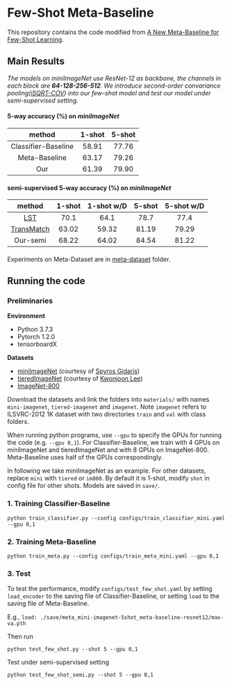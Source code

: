 # Few-Shot Meta-Baseline

This repository contains the code modified from [A New Meta-Baseline for Few-Shot Learning](https://github.com/yinboc/few-shot-meta-baseline).

## Main Results

*The models on *miniImageNet*  use ResNet-12 as backbone, the channels in each block are **64-128-256-512**. We introduce second-order convariance pooling([iSQRT-COV](https://github.com/jiangtaoxie/fast-MPN-COV)) into our few-shot model and test our model under semi-supervised setting.*

#### 5-way accuracy (%) on *miniImageNet*

method|1-shot|5-shot
:-:|:-:|:-:
Classifier-Baseline |58.91|77.76|
Meta-Baseline |63.17|79.26|
Our |61.39|79.90|

#### semi-supervised 5-way accuracy (%) on *miniImageNet*

method|1-shot|1-shot w/D|5-shot|5-shot w/D
:-:|:-:|:-:|:-:|:-:
[LST](https://arxiv.org/abs/1906.00562) |70.1|64.1|78.7|77.4
[TransMatch](https://arxiv.org/abs/1912.09033) |63.02|59.32|81.19|79.29
Our-semi |68.22|64.02|84.54|81.22

####

Experiments on Meta-Dataset are in [meta-dataset](https://github.com/cyvius96/few-shot-meta-baseline/tree/master/meta-dataset) folder.

## Running the code

### Preliminaries

**Environment**
- Python 3.7.3
- Pytorch 1.2.0
- tensorboardX

**Datasets**
- [miniImageNet](https://drive.google.com/file/d/1fJAK5WZTjerW7EWHHQAR9pRJVNg1T1Y7/view?usp=sharing) (courtesy of [Spyros Gidaris](https://github.com/gidariss/FewShotWithoutForgetting))
- [tieredImageNet](https://drive.google.com/open?id=1nVGCTd9ttULRXFezh4xILQ9lUkg0WZCG) (courtesy of [Kwonjoon Lee](https://github.com/kjunelee/MetaOptNet))
- [ImageNet-800](http://image-net.org/challenges/LSVRC/2012/)

Download the datasets and link the folders into `materials/` with names `mini-imagenet`, `tiered-imagenet` and `imagenet`.
Note `imagenet` refers to ILSVRC-2012 1K dataset with two directories `train` and `val` with class folders.

When running python programs, use `--gpu` to specify the GPUs for running the code (e.g. `--gpu 0,1`).
For Classifier-Baseline, we train with 4 GPUs on miniImageNet and tieredImageNet and with 8 GPUs on ImageNet-800. Meta-Baseline uses half of the GPUs correspondingly.

In following we take miniImageNet as an example. For other datasets, replace `mini` with `tiered` or `im800`.
By default it is 1-shot, modify `shot` in config file for other shots. Models are saved in `save/`.

### 1. Training Classifier-Baseline
```
python train_classifier.py --config configs/train_classifier_mini.yaml --gpu 0,1
```

### 2. Training Meta-Baseline
```
python train_meta.py --config configs/train_meta_mini.yaml --gpu 0,1
```

### 3. Test
To test the performance, modify `configs/test_few_shot.yaml` by setting `load_encoder` to the saving file of Classifier-Baseline, or setting `load` to the saving file of Meta-Baseline.

E.g., `load: ./save/meta_mini-imagenet-5shot_meta-baseline-resnet12/max-va.pth`

Then run
```
python test_few_shot.py --shot 5 --gpu 0,1
```

Test under semi-supervised setting
```
python test_few_shot_semi.py --shot 5 --gpu 0,1
```
